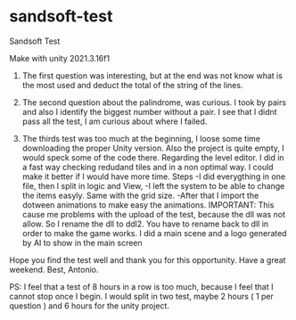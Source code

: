 # sandsoft-test

Sandsoft Test

Make with unity 2021.3.16f1

1) The first question was interesting, but at the end was not know what is the most used and deduct the total of the string of the lines.
2) The second question about the palindrome, was curious. I took by pairs and also I identify the biggest number without a pair. 
	I see that I didnt pass all the test, I am curious about where I failed.
	
3) The thirds test was too much at the beginning, I loose some time downloading the proper Unity version. Also the project is quite empty, I would speck some of the code there.
	Regarding the level editor. I did in a fast way checking redudand tiles and in a non optimal way. I could make it better if I would have more time.
	Steps
		-I did everygthing in one file, then I split in logic and View,
		-I left the system to be able to change the items easyly. Same with the grid size.
		-After that I import the dotween animations to make easy the animations. 
			IMPORTANT: This cause me problems with the upload of the test, because the dll was not allow. So I rename the dll to ddl2. You have to rename back to dll in order to make the game works.
		I did a main scene and a logo generated by AI to show in the main screen
		
Hope you find the test well and thank you for this opportunity. 
Have a great weekend.
Best,
Antonio.


PS: I feel that a test of 8 hours in a row is too much, because I feel that I cannot stop once I begin. I would split in two test, maybe 2 hours ( 1 per question ) and 6 hours for the unity project.

